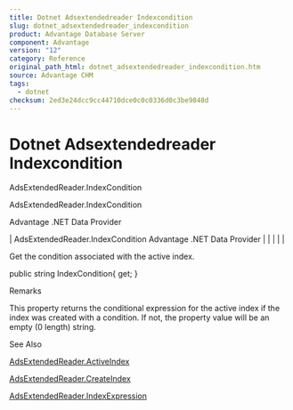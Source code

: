 ```yaml
---
title: Dotnet Adsextendedreader Indexcondition
slug: dotnet_adsextendedreader_indexcondition
product: Advantage Database Server
component: Advantage
version: "12"
category: Reference
original_path_html: dotnet_adsextendedreader_indexcondition.htm
source: Advantage CHM
tags:
  - dotnet
checksum: 2ed3e24dcc9cc44710dce0c0c0336d0c3be9848d
---
```


# Dotnet Adsextendedreader Indexcondition

AdsExtendedReader.IndexCondition

AdsExtendedReader.IndexCondition

Advantage .NET Data Provider

| AdsExtendedReader.IndexCondition  Advantage .NET Data Provider |  |  |  |  |

Get the condition associated with the active index.

public string IndexCondition{ get; }

Remarks

This property returns the conditional expression for the active index if the index was created with a condition. If not, the property value will be an empty (0 length) string.

See Also

[AdsExtendedReader.ActiveIndex](dotnet_adsextendedreader_activeindex.md)

[AdsExtendedReader.CreateIndex](dotnet_adsextendedreader_createindex.md)

[AdsExtendedReader.IndexExpression](dotnet_adsextendedreader_indexexpression.md)
